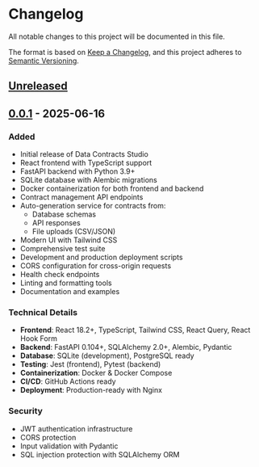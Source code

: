 # Changelog

All notable changes to this project will be documented in this file.

The format is based on [Keep a Changelog](https://keepachangelog.com/en/1.0.0/),
and this project adheres to [Semantic Versioning](https://semver.org/spec/v2.0.0.html).

## [Unreleased]

## [0.0.1] - 2025-06-16

### Added
- Initial release of Data Contracts Studio
- React frontend with TypeScript support
- FastAPI backend with Python 3.9+
- SQLite database with Alembic migrations
- Docker containerization for both frontend and backend
- Contract management API endpoints
- Auto-generation service for contracts from:
  - Database schemas
  - API responses
  - File uploads (CSV/JSON)
- Modern UI with Tailwind CSS
- Comprehensive test suite
- Development and production deployment scripts
- CORS configuration for cross-origin requests
- Health check endpoints
- Linting and formatting tools
- Documentation and examples

### Technical Details
- **Frontend**: React 18.2+, TypeScript, Tailwind CSS, React Query, React Hook Form
- **Backend**: FastAPI 0.104+, SQLAlchemy 2.0+, Alembic, Pydantic
- **Database**: SQLite (development), PostgreSQL ready
- **Testing**: Jest (frontend), Pytest (backend)
- **Containerization**: Docker & Docker Compose
- **CI/CD**: GitHub Actions ready
- **Deployment**: Production-ready with Nginx

### Security
- JWT authentication infrastructure
- CORS protection
- Input validation with Pydantic
- SQL injection protection with SQLAlchemy ORM

[Unreleased]: https://github.com/panoero/data-contracts-studio/compare/v0.0.1...HEAD
[0.0.1]: https://github.com/panoero/data-contracts-studio/releases/tag/v0.0.1
